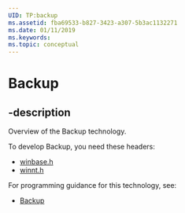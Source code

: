 ```yaml
---
UID: TP:backup
ms.assetid: fba69533-b827-3423-a307-5b3ac1132271
ms.date: 01/11/2019
ms.keywords: 
ms.topic: conceptual
---
```


# Backup

## -description

Overview of the Backup technology.

To develop Backup, you need these headers:

 * [winbase.h](../winbase/index.md)
 * [winnt.h](../winnt/index.md)

For programming guidance for this technology, see:
* [Backup](/windows/desktop/backup)

